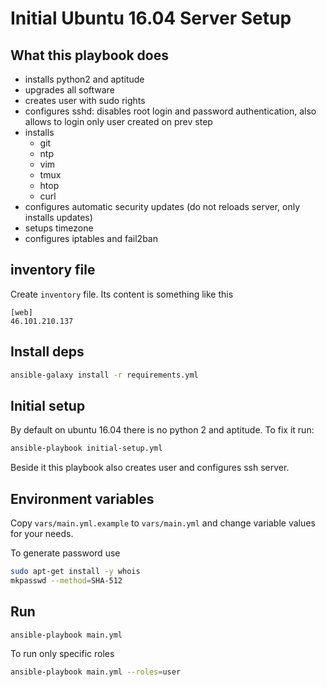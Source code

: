 # Initial Ubuntu 16.04 Server Setup

## What this playbook does

- installs python2 and aptitude
- upgrades all software
- creates user with sudo rights
- configures sshd: disables root login and password authentication, also allows to login only user created on prev step
- installs
  - git
  - ntp
  - vim
  - tmux
  - htop
  - curl
- configures automatic security updates (do not reloads server, only installs updates)
- setups timezone
- configures iptables and fail2ban

## inventory file

Create `inventory` file. Its content is something like this

```
[web]
46.101.210.137
```

## Install deps
```bash
ansible-galaxy install -r requirements.yml
```

## Initial setup

By default on ubuntu 16.04 there is no python 2 and aptitude.
To fix it run:

```bash
ansible-playbook initial-setup.yml
```

Beside it this playbook also creates user and configures ssh server.

## Environment variables

Copy `vars/main.yml.example` to `vars/main.yml` and change
variable values for your needs.

To generate password use

```bash
sudo apt-get install -y whois
mkpasswd --method=SHA-512
```

## Run

```bash
ansible-playbook main.yml
```

To run only specific roles

```bash
ansible-playbook main.yml --roles=user
```
